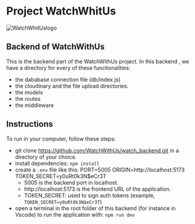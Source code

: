 # Project WatchWhitUs
![WatchWhitUslogo](https://github.com/WatchWithUs/watch_frontend/assets/152170826/2b8385e8-20e3-408a-9d13-0d3a3e348681)

## Backend of WatchWithUs

This is the backend part of the WatchWithUs project.
In this backend , we have a directory for every of these functionalities:
- the dababase connection file (db/index.js)
- the cloudinary and the file upload directories.
- the models
- the routes
- the middleware

## Instructions

To run in your computer, follow these steps:
- git clone https://github.com/WatchWithUs/watch_backend.git in a directory of your choice.
- install dependencies: `npm install`
- create a `.env` file like this:
PORT=5005
ORIGIN=http://localhost:5173
TOKEN_SECRET=y0uRt0k3N$eCr3T
  - 5005 is the backend port in localhost.
  - http://localhost:5173 is the frontend URL of the application.
  - TOKEN_SECRET: used to sign auth tokens (example, `TOKEN_SECRET=y0uRt0k3N$eCr3T`)
- open a terminal in the root folder of this backend (for instance in Vscode) to run the application with: `npm run dev`



